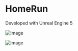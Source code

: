 # HomeRun

Developed with Unreal Engine 5

![image](https://user-images.githubusercontent.com/95344747/189521640-7966e599-44d3-485d-937d-2581b19b73b7.png)

![image](https://user-images.githubusercontent.com/95344747/189521673-23cecea1-fe33-4d35-9ce9-85fa191b46d2.png)

